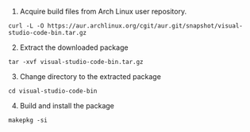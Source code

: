 1. Acquire build files from Arch Linux user repository.
```
curl -L -O https://aur.archlinux.org/cgit/aur.git/snapshot/visual-studio-code-bin.tar.gz
```
2. Extract the downloaded package
```
tar -xvf visual-studio-code-bin.tar.gz
```
3. Change directory to the extracted package
```
cd visual-studio-code-bin
```
4. Build and install the package
```
makepkg -si
```